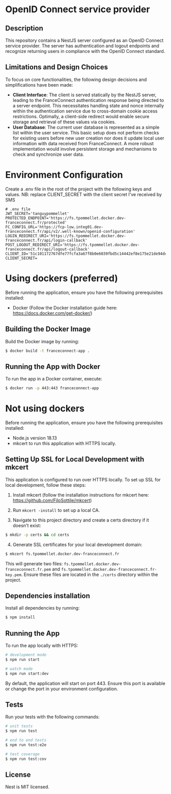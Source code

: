 # OpenID Connect service provider

## Description

This repository contains a NestJS server configured as an OpenID Connect service provider. The server has authentication and logout endpoints and recognize returning users in compliance with the OpenID Connect standard.

## Limitations and Design Choices

To focus on core functionalities, the following design decisions and simplifications have been made:

- <b>Client Interface</b>: The client is served statically by the NestJS server, leading to the FranceConnect authentication response being directed to a server endpoint. This necessitates handling state and nonce internally within the authentication service due to cross-domain cookie access restrictions. Optimally, a client-side redirect would enable secure storage and retrieval of these values via cookies.
- <b>User Database</b>: The current user database is represented as a simple list within the user service. This basic setup does not perform checks for existing users before new user creation nor does it update local user information with data received from FranceConnect. A more robust implementation would involve persistent storage and mechanisms to check and synchronize user data.

# Environment Configuration

Create a .env file in the root of the project with the following keys and values.
NB: replace CLIENT_SECRET with the client secret I've received by SMS

```plaintext
# .env file
JWT_SECRET='tanguypommellet'
PROTECTED_ENDPOINT='https://fs.tpommellet.docker.dev-franceconnect.fr/protected'
FC_CONFIG_URL='https://fcp-low.integ01.dev-franceconnect.fr/api/v2/.well-known/openid-configuration'
LOGIN_REDIRECT_URI='https://fs.tpommellet.docker.dev-franceconnect.fr/api/login-callback'
POST_LOGOUT_REDIRECT_URI='https://fs.tpommellet.docker.dev-franceconnect.fr/api/logout-callback'
CLIENT_ID='51c101172767dfe77fcfa3a67f8b0e6039fbd5c14442ef8e175e21de94dccb2c'
CLIENT_SECRET=
```

# Using dockers (preferred)

Before running the application, ensure you have the following prerequisites installed:

- Docker (Follow the Docker installation guide here: https://docs.docker.com/get-docker/)

## Building the Docker Image

Build the Docker image by running:

```bash
$ docker build -t franceconnect-app .
```

## Running the App with Docker

To run the app in a Docker container, execute:

```bash
$ docker run -p 443:443 franceconnect-app
```

# Not using dockers

Before running the application, ensure you have the following prerequisites installed:

- Node.js version 18.13
- mkcert to run this application with HTTPS locally.

## Setting Up SSL for Local Development with mkcert

This application is configured to run over HTTPS locally. To set up SSL for local development, follow these steps:

1. Install mkcert (follow the installation instructions for mkcert here: https://github.com/FiloSottile/mkcert)

2. Run `mkcert -install` to set up a local CA.

3. Navigate to this project directory and create a certs directory if it doesn't exist:

```bash
$ mkdir -p certs && cd certs
```

4. Generate SSL certificates for your local development domain:

```bash
$ mkcert fs.tpommellet.docker.dev-franceconnect.fr
```

This will generate two files: `fs.tpommellet.docker.dev-franceconnect.fr.pem` and `fs.tpommellet.docker.dev-franceconnect.fr-key.pem`. Ensure these files are located in the `./certs` directory within the project.

## Dependencies installation

Install all dependencies by running:

```bash
$ npm install
```

## Running the App

To run the app locally with HTTPS:

```bash
# development mode
$ npm run start

# watch mode
$ npm run start:dev
```

By default, the application will start on port 443. Ensure this port is available or change the port in your environment configuration.

## Tests

Run your tests with the following commands:

```bash
# unit tests
$ npm run test

# end to end tests
$ npm run test:e2e

# test coverage
$ npm run test:cov
```

## License

Nest is MIT licensed.

